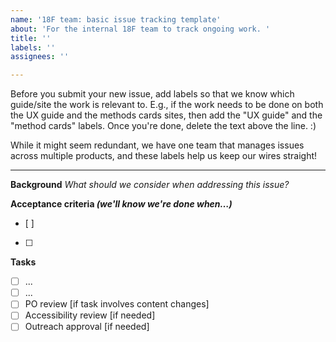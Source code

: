 ```yaml
---
name: '18F team: basic issue tracking template'
about: 'For the internal 18F team to track ongoing work. '
title: ''
labels: ''
assignees: ''

---
```


Before you submit your new issue, add labels so that we know which guide/site the work is relevant to. E.g., if the work needs to be done on both the UX guide and the methods cards sites, then add the "UX guide" and the "method cards" labels. Once you're done, delete the text above the line. :)

While it might seem redundant, we have one team that manages issues across multiple products, and these labels help us keep our wires straight! 
_______________________________________________________


**Background**
_What should we consider when addressing this issue?_

**Acceptance criteria _(we'll know we're done when…)_** 
- [ ] 
- [ ] 

**Tasks**
- [ ] ...
- [ ] ...
- [ ]  PO review [if task involves content changes] 
- [ ]  Accessibility review [if needed]
- [ ]  Outreach approval [if needed]
